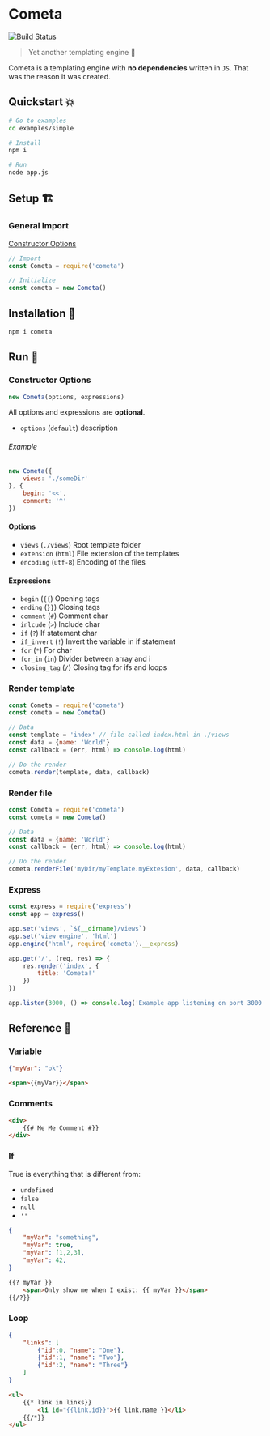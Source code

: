 # Cometa

[![Build Status](https://travis-ci.org/CupCakeArmy/cometa.svg?branch=master)](https://travis-ci.org/CupCakeArmy/cometa)

> Yet another templating engine 📠

Cometa is a templating engine with **no dependencies** written in `JS`. That was the reason it was created.

## Quickstart 💥

```bash
# Go to examples
cd examples/simple

# Install
npm i

# Run
node app.js
```

## Setup 🏗

### General Import

[Constructor Options](#constructor-options)

```javascript
// Import
const Cometa = require('cometa')

// Initialize
const cometa = new Cometa()
```

## Installation 🚂

```bash
npm i cometa
```

## Run 🚀

### Constructor Options

```javascript
new Cometa(options, expressions)
```

All options and expressions are **optional**.

- `options` (`default`) description

###### Example

```javascript
new Cometa({
	views: './someDir'
}, {
	begin: '<<',
	comment: '^'
})
```

#### Options

- `views` (`./views`) Root template folder
- `extension` (`html`) File extension of the templates
- `encoding` (`utf-8`) Encoding of the files

#### Expressions

- `begin` (`{{`) Opening tags
- `ending` (`}}`) Closing tags
- `comment` (`#`) Comment char
- `inlcude` (`>`) Include char
- `if` (`?`) If statement char
- `if_invert` (`!`) Invert the variable in if statement
- `for` (`*`) For char
- `for_in` (`in`) Divider between array and i
- `closing_tag` (`/`) Closing tag for ifs and loops

### Render template

```javascript
const Cometa = require('cometa')
const cometa = new Cometa()

// Data
const template = 'index' // file called index.html in ./views
const data = {name: 'World'}
const callback = (err, html) => console.log(html)

// Do the render
cometa.render(template, data, callback)
```

### Render file

```javascript
const Cometa = require('cometa')
const cometa = new Cometa()

// Data
const data = {name: 'World'}
const callback = (err, html) => console.log(html)

// Do the render
cometa.renderFile('myDir/myTemplate.myExtesion', data, callback)
```

### Express

```javascript
const express = require('express')
const app = express()

app.set('views', `${__dirname}/views`)
app.set('view engine', 'html')
app.engine('html', require('cometa').__express)

app.get('/', (req, res) => {
	res.render('index', {
		title: 'Cometa!'
	})
})

app.listen(3000, () => console.log('Example app listening on port 3000!'))
```

## Reference 📒

### Variable

```json
{"myVar": "ok"}
```

```html
<span>{{myVar}}</span>
```

### Comments

```html
<div>
	{{# Me Me Comment #}}
</div>
```

### If

True is everything that is different from:

- `undefined`
- `false`
- `null`
- `''`

```json
{
	"myVar": "something",
	"myVar": true,
	"myVar": [1,2,3],
	"myVar": 42,
}
```

```html
{{? myVar }}
	<span>Only show me when I exist: {{ myVar }}</span>
{{/?}}
```

### Loop

```json
{
	"links": [
		{"id":0, "name": "One"},
		{"id":1, "name": "Two"},
		{"id":2, "name": "Three"}
	]
}
```

```html
<ul>
	{{* link in links}}
		<li id="{{link.id}}">{{ link.name }}</li>
	{{/*}}
</ul>
```
